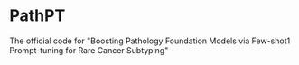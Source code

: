 # PathPT
The official code for "Boosting Pathology Foundation Models via Few-shot1 Prompt-tuning for Rare Cancer Subtyping"
